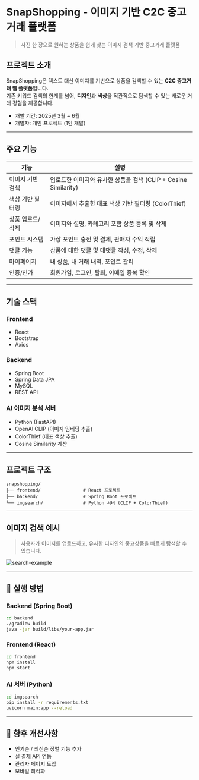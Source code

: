 #  SnapShopping - 이미지 기반 C2C 중고거래 플랫폼

> 사진 한 장으로 원하는 상품을 쉽게 찾는 이미지 검색 기반 중고거래 플랫폼

##  프로젝트 소개

SnapShopping은 텍스트 대신 이미지를 기반으로 상품을 검색할 수 있는 **C2C 중고거래 웹 플랫폼**입니다.  
기존 키워드 검색의 한계를 넘어, **디자인**과 **색상**을 직관적으로 탐색할 수 있는 새로운 거래 경험을 제공합니다.

-  개발 기간: 2025년 3월 ~ 6월
- 개발자: 개인 프로젝트 (1인 개발)

---

## 주요 기능

| 기능 | 설명 |
|------|------|
| 이미지 기반 검색 | 업로드한 이미지와 유사한 상품을 검색 (CLIP + Cosine Similarity) |
| 색상 기반 필터링 | 이미지에서 추출한 대표 색상 기반 필터링 (ColorThief) |
| 상품 업로드/삭제 | 이미지와 설명, 카테고리 포함 상품 등록 및 삭제 |
| 포인트 시스템 | 가상 포인트 충전 및 결제, 판매자 수익 적립 |
| 댓글 기능 | 상품에 대한 댓글 및 대댓글 작성, 수정, 삭제 |
| 마이페이지 | 내 상품, 내 거래 내역, 포인트 관리 |
| 인증/인가 | 회원가입, 로그인, 탈퇴, 이메일 중복 확인 |

---

## 기술 스택

### Frontend
- React
- Bootstrap
- Axios

### Backend
- Spring Boot
- Spring Data JPA
- MySQL
- REST API

### AI 이미지 분석 서버
- Python (FastAPI)
- OpenAI CLIP (이미지 임베딩 추출)
- ColorThief (대표 색상 추출)
- Cosine Similarity 계산

---

## 프로젝트 구조

```
snapshopping/
├── frontend/                # React 프로젝트
├── backend/                 # Spring Boot 프로젝트
└── imgsearch/               # Python 서버 (CLIP + ColorThief)
```

---

## 이미지 검색 예시

> 사용자가 이미지를 업로드하고, 유사한 디자인의 중고상품을 빠르게 탐색할 수 있습니다.

<!-- 예시 이미지가 있다면 아래 URL을 교체하세요 -->
![search-example](https://private-user-images.githubusercontent.com/119550060/464037542-b570b856-d2ac-4651-9dba-aac3d92e01fb.png?jwt=eyJhbGciOiJIUzI1NiIsInR5cCI6IkpXVCJ9.eyJpc3MiOiJnaXRodWIuY29tIiwiYXVkIjoicmF3LmdpdGh1YnVzZXJjb250ZW50LmNvbSIsImtleSI6ImtleTUiLCJleHAiOjE3NTIwNDQ2NjgsIm5iZiI6MTc1MjA0NDM2OCwicGF0aCI6Ii8xMTk1NTAwNjAvNDY0MDM3NTQyLWI1NzBiODU2LWQyYWMtNDY1MS05ZGJhLWFhYzNkOTJlMDFmYi5wbmc_WC1BbXotQWxnb3JpdGhtPUFXUzQtSE1BQy1TSEEyNTYmWC1BbXotQ3JlZGVudGlhbD1BS0lBVkNPRFlMU0E1M1BRSzRaQSUyRjIwMjUwNzA5JTJGdXMtZWFzdC0xJTJGczMlMkZhd3M0X3JlcXVlc3QmWC1BbXotRGF0ZT0yMDI1MDcwOVQwNjU5MjhaJlgtQW16LUV4cGlyZXM9MzAwJlgtQW16LVNpZ25hdHVyZT0yMzA3N2UwMzE2OTg1MTNiZTJmODVhZmUwYjRlMTYzODBkYTA0YjlhOGVkNDQ2MThjODAzNzFjZWU2OWZjNTljJlgtQW16LVNpZ25lZEhlYWRlcnM9aG9zdCJ9.n2nRTTB-GEFCYcH_oroqWdY8HTBvHEsCtKkovE42VC4)

---

## 🚀 실행 방법

### Backend (Spring Boot)

```bash
cd backend
./gradlew build
java -jar build/libs/your-app.jar
```

### Frontend (React)

```bash
cd frontend
npm install
npm start
```

### AI 서버 (Python)

```bash
cd imgsearch
pip install -r requirements.txt
uvicorn main:app --reload
```

---

## 📌 향후 개선사항

- 인기순 / 최신순 정렬 기능 추가
- 실 결제 API 연동
- 관리자 페이지 도입
- 모바일 최적화
